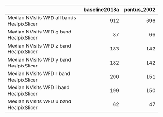 |                                            |   baseline2018a |   pontus_2002 |
|:-------------------------------------------|----------------:|--------------:|
| Median NVisits WFD all bands HealpixSlicer |             912 |           696 |
| Median NVisits WFD g band HealpixSlicer    |              87 |            66 |
| Median NVisits WFD z band HealpixSlicer    |             183 |           142 |
| Median NVisits WFD y band HealpixSlicer    |             182 |           142 |
| Median NVisits WFD r band HealpixSlicer    |             200 |           151 |
| Median NVisits WFD i band HealpixSlicer    |             199 |           150 |
| Median NVisits WFD u band HealpixSlicer    |              62 |            47 |
